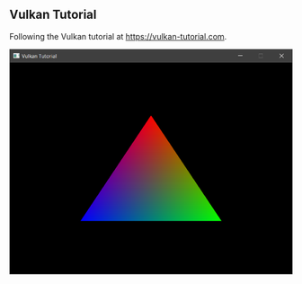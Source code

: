 ## Vulkan Tutorial

Following the Vulkan tutorial at https://vulkan-tutorial.com.

![First Triangle](images/first-triangle.png)
